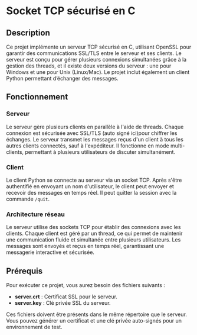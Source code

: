 # Socket TCP sécurisé en C

## Description

Ce projet implémente un serveur TCP sécurisé en C, utilisant OpenSSL pour garantir des communications SSL/TLS entre le serveur et ses clients. Le serveur est conçu pour gérer plusieurs connexions simultanées grâce à la gestion des threads, et il existe deux versions du serveur : une pour Windows et une pour Unix (Linux/Mac). Le projet inclut également un client Python permettant d’échanger des messages.

## Fonctionnement

### Serveur

Le serveur gère plusieurs clients en parallèle à l'aide de threads. Chaque connexion est sécurisée avec SSL/TLS (auto signé ici)pour chiffrer les échanges. Le serveur transmet les messages reçus d'un client à tous les autres clients connectés, sauf à l'expéditeur. Il fonctionne en mode multi-clients, permettant à plusieurs utilisateurs de discuter simultanément.

### Client

Le client Python se connecte au serveur via un socket TCP. Après s'être authentifié en envoyant un nom d'utilisateur, le client peut envoyer et recevoir des messages en temps réel. Il peut quitter la session avec la commande `/quit`.

### Architecture réseau

Le serveur utilise des sockets TCP pour établir des connexions avec les clients. Chaque client est géré par un thread, ce qui permet de maintenir une communication fluide et simultanée entre plusieurs utilisateurs. Les messages sont envoyés et reçus en temps réel, garantissant une messagerie interactive et sécurisée.

## Prérequis

Pour exécuter ce projet, vous aurez besoin des fichiers suivants :
- **server.crt** : Certificat SSL pour le serveur.
- **server.key** : Clé privée SSL du serveur.

Ces fichiers doivent être présents dans le même répertoire que le serveur. Vous pouvez générer un certificat et une clé privée auto-signés pour un environnement de test.
